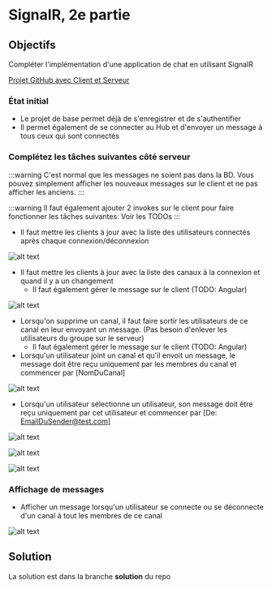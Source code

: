 # SignalR, 2e partie

## Objectifs
Compléter l'implémentation d'une application de chat en utilisant SignalR

[Projet GitHub avec Client et Serveur](https://github.com/CEM-420-5W5/SignalR_2)

### État initial

- Le projet de base permet déjà de s'enregistrer et de s'authentifier
- Il permet également de se connecter au Hub et d'envoyer un message à tous ceux qui sont connectés

### Complétez les tâches suivantes côté serveur

:::warning
C'est normal que les messages ne soient pas dans la BD. Vous pouvez simplement afficher les nouveaux messages sur le client et ne pas afficher les anciens.
:::

:::warning
Il faut également ajouter 2 invokes sur le client pour faire fonctionner les tâches suivantes: Voir les TODOs
:::

- Il faut mettre les clients à jour avec la liste des utilisateurs connectés après chaque connexion/déconnexion

![alt text](/img/exercices/signalR2/image-8.png)

- Il faut mettre les clients à jour avec la liste des canaux à la connexion et quand il y a un changement
  - Il faut également gérer le message sur le client (TODO: Angular)

![alt text](/img/exercices/signalR2/image-7.png)

- Lorsqu'on supprime un canal, il faut faire sortir les utilisateurs de ce canal en leur envoyant un message. (Pas besoin d'enlever les utilisateurs du groupe sur le serveur)
  - Il faut également gérer le message sur le client (TODO: Angular)
- Lorsqu'un utilisateur joint un canal et qu'il envoit un message, le message doit être reçu uniquement par les membres du canal et commencer par \[NomDuCanal\]

![alt text](/img/exercices/signalR2/image-2.png)

- Lorsqu'un utilisateur sélectionne un utilisateur, son message doit être reçu uniquement par cet utilisateur et commencer par [De: EmailDuSender@test.com]

![alt text](/img/exercices/signalR2/image-6.png)

![alt text](/img/exercices/signalR2/image-4.png)

![alt text](/img/exercices/signalR2/image-3.png)

### Affichage de messages 

- Afficher un message lorsqu'un utilisateur se connecte ou se déconnecte d'un canal à tout les membres de ce canal

![alt text](/img/exercices/signalR2/image-5.png)

## Solution

La solution est dans la branche **solution** du repo
